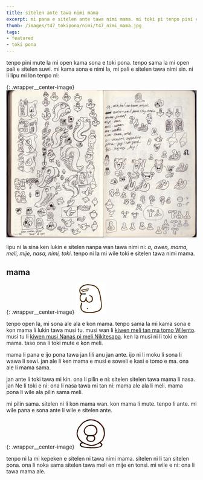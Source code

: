 ```yaml
---
title: sitelen ante tawa nimi mama
excerpt: mi pana e sitelen ante tawa nimi mama. mi toki pi tenpo pini en tenpo kama.  mi toki e kon mama. mi wile ante e sitelen tan ni:...
thumb: /images/t47_tokipona/nimi/t47_nimi_mama.jpg
tags:
- featured
- toki pona
---
```


tenpo pini mute la mi open kama sona e toki pona. tenpo sama la mi open pali e sitelen suwi. mi kama sona e nimi la, mi pali e sitelen tawa nimi sin.  ni li lipu mi lon tenpo ni:

{: .wrapper__center-image}
![journal_vi](/images/t47/t47.070901_l.jpg)

lipu ni la sina ken lukin e sitelen nanpa wan tawa nimi ni: _a, awen, mama, meli, mije, nasa, nimi, toki_. tenpo ni la mi wile toki e sitelen tawa nimi mama.

## mama

{: .wrapper__center-image}
![mama](/images/t47_tokipona/nimi/t47_nimi_mama_old.jpg)

tenpo open la, mi sona ale ala e kon mama. tenpo sama la mi kama sona e kon mama li lukin tawa musi tu. musi wan li [kiwen meli tan ma tomo Wilento](https://en.wikipedia.org/wiki/Venus_of_Willendorf). musi tu li [kiwen musi Nanas pi meli Nikitesapa](https://fr.wikipedia.org/wiki/Nana_(Niki_de_Saint_Phalle)). ken la musi ni li toki e kon mama. taso ona li toki mute e kon meli.

mama li pana e ijo pona tawa jan lili anu jan ante. ijo ni li moku li sona li wawa li sewi. jan ale li ken mama e musi e soweli e kasi e tomo e ma. ona ale li mama sama.

jan ante li toki tawa mi kin. ona li pilin e ni: sitelen sitelen tawa mama li nasa. jan Ne li toki e ni: ona li nasa tawa mi tan ni: mama ale ala li meli. mama pona li wile ala pilin sama meli.

mi pilin sama. sitelen ni li kon mama wan. kon mama li mute. tenpo li ante. mi wile pana e sona ante li wile e sitelen ante.

{: .wrapper__center-image}
![mama](/images/t47_tokipona/nimi/t47_nimi_mama.jpg)

tenpo ni la mi kepeken e sitelen ni tawa nimi mama. sitelen ni li tan sitelen pona. ona li noka sama sitelen tawa meli en mije en tonsi. mi wile e ni: ona li tawa mama ale.
